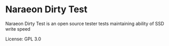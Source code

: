 Naraeon Dirty Test
========
Naraeon Dirty Test is an open source tester tests maintaining ability of SSD write speed

License: GPL 3.0

